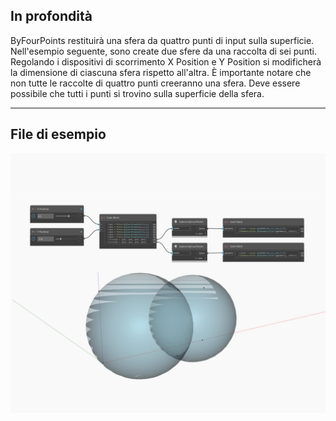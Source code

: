 ## In profondità
ByFourPoints restituirà una sfera da quattro punti di input sulla superficie. Nell'esempio seguente, sono create due sfere da una raccolta di sei punti. Regolando i dispositivi di scorrimento X Position e Y Position si modificherà la dimensione di ciascuna sfera rispetto all'altra. È importante notare che non tutte le raccolte di quattro punti creeranno una sfera. Deve essere possibile che tutti i punti si trovino sulla superficie della sfera.
___
## File di esempio

![ByFourPoints](./Autodesk.DesignScript.Geometry.Sphere.ByFourPoints_img.jpg)

